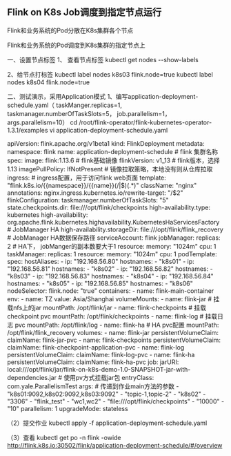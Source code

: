 ## Flink on K8s Job调度到指定节点运行 

Flink和业务系统的Pod分散在K8s集群各个节点
 
Flink和业务系统的Pod调度到K8s集群的指定节点上


 
一、设置节点标签
1、 查看节点标签
kubectl get nodes --show-labels

2、给节点打标签
kubectl label nodes k8s03 flink.node=true
kubectl label nodes k8s04 flink.node=true

二、测试演示，采用Application模式
1、编写application-deployment-schedule.yaml（ taskManger.replicas=1, taskmanager.numberOfTaskSlots=5， job.parallelism=1，args.parallelism=10）
cd /root/flink-operator/flink-kubernetes-operator-1.3.1/examples
vi application-deployment-schedule.yaml

apiVersion: flink.apache.org/v1beta1
kind: FlinkDeployment
metadata:
  namespace: flink
  name: application-deployment-schedule  # flink 集群名称
spec:
  image: flink:1.13.6  # flink基础镜像
  flinkVersion: v1_13  # flink版本，选择1.13
  imagePullPolicy: IfNotPresent  # 镜像拉取策略，本地没有则从仓库拉取
  ingress:   # ingress配置，用于访问flink web页面
    template: "flink.k8s.io/{{namespace}}/{{name}}(/|$)(.*)"
    className: "nginx"
    annotations:
      nginx.ingress.kubernetes.io/rewrite-target: "/$2"
  flinkConfiguration:
    taskmanager.numberOfTaskSlots: "5"
    state.checkpoints.dir: file:///opt/flink/checkpoints
    high-availability.type: kubernetes
    high-availability: org.apache.flink.kubernetes.highavailability.KubernetesHaServicesFactory # JobManager HA
    high-availability.storageDir: file:///opt/flink/flink_recovery  # JobManager HA数据保存路径
  serviceAccount: flink
  jobManager:
    replicas: 2  # HA下， jobManger的副本数要大于1
    resource:
      memory: "1024m"
      cpu: 1
  taskManager:
    replicas: 1
    resource:
      memory: "1024m"
      cpu: 1
  podTemplate:
    spec:
      hostAliases:
        - ip: "192.168.56.80"
          hostnames:
            - "k8s01"
        - ip: "192.168.56.81"
          hostnames:
            - "k8s02"
        - ip: "192.168.56.82"
          hostnames:
            - "k8s03"
        - ip: "192.168.56.83"
          hostnames:
            - "k8s04"
        - ip: "192.168.56.84"
          hostnames:
            - "k8s05"
        - ip: "192.168.56.85"
          hostnames:
            - "k8s06"
      nodeSelector:
        flink.node: "true"
      containers:
        - name: flink-main-container
          env:
            - name: TZ
              value: Asia/Shanghai
          volumeMounts:
            - name: flink-jar  # 挂载nfs上的jar
              mountPath: /opt/flink/jar
            - name: flink-checkpoints  # 挂载checkpoint pvc
              mountPath: /opt/flink/checkpoints
            - name: flink-log  # 挂载日志 pvc
              mountPath: /opt/flink/log
            - name: flink-ha    # HA pvc配置
              mountPath: /opt/flink/flink_recovery
      volumes:
        - name: flink-jar
          persistentVolumeClaim:
            claimName: flink-jar-pvc
        - name: flink-checkpoints
          persistentVolumeClaim:
            claimName: flink-checkpoint-application-pvc
        - name: flink-log
          persistentVolumeClaim:
            claimName: flink-log-pvc
        - name: flink-ha
          persistentVolumeClaim:
            claimName: flink-ha-pvc
  job:
    jarURI: local:///opt/flink/jar/flink-on-k8s-demo-1.0-SNAPSHOT-jar-with-dependencies.jar # 使用pv方式挂载jar包
    entryClass: com.yale.ParallelismTest
    args:   # 传递到作业main方法的参数
      - "k8s01:9092,k8s02:9092,k8s03:9092"
      - "topic-1,topic-2"
      - "k8s02"
      - "3306"
      - "flink_test"
      - "wc1,wc2"
      - "file:///opt/flink/checkpoints"
      - "10000"
      - "10"
    parallelism: 1
    upgradeMode: stateless


（2）提交作业
kubectl apply -f application-deployment-schedule.yaml

（3）查看
kubectl get po -n flink -owide
http://flink.k8s.io:30502/flink/application-deployment-schedule/#/overview